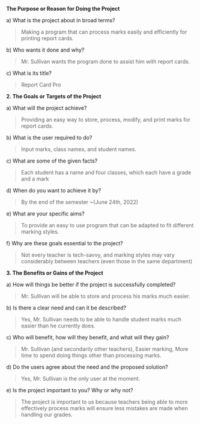 
**The Purpose or Reason for Doing the Project**

a) What is the project about in broad terms?

>Making a program that can process marks easily and efficiently for printing report cards.

b) Who wants it done and why?

>Mr. Sullivan wants the program done to assist him with report cards.

c) What is its title?

>Report Card Pro

**2. The Goals or Targets of the Project**

a) What will the project achieve?

>Providing an easy way to store, process, modify, and print marks for report cards.

b) What is the user required to do?

>Input marks, class names, and student names.

c) What are some of the given facts?

>Each student has a name and four classes, which each have a grade and a mark

d) When do you want to achieve it by?

>By the end of the semester ~(June 24th, 2022)

e) What are your specific aims?

>To provide an easy to use program that can be adapted to fit different marking styles.

f) Why are these goals essential to the project?

>Not every teacher is tech-savvy, and marking styles may vary considerably between teachers (even those in the same department)

**3. The Benefits or Gains of the Project**

a) How will things be better if the project is successfully completed?

>Mr. Sullivan will be able to store and process his marks much easier.

b) Is there a clear need and can it be described?

>Yes, Mr. Sullivan needs to be able to handle student marks much easier than he currently does.

c) Who will benefit, how will they benefit, and what will they gain?

>Mr. Sullivan (and secondarily other teachers), Easier marking, More time to spend doing things other than processing marks. 

d) Do the users agree about the need and the proposed solution?

>Yes, Mr. Sullivan is the only user at the moment.

e) Is the project important to you? Why or why not?

>The project is important to us because teachers being able to more effectively process marks will ensure less mistakes are made when handling our grades.

